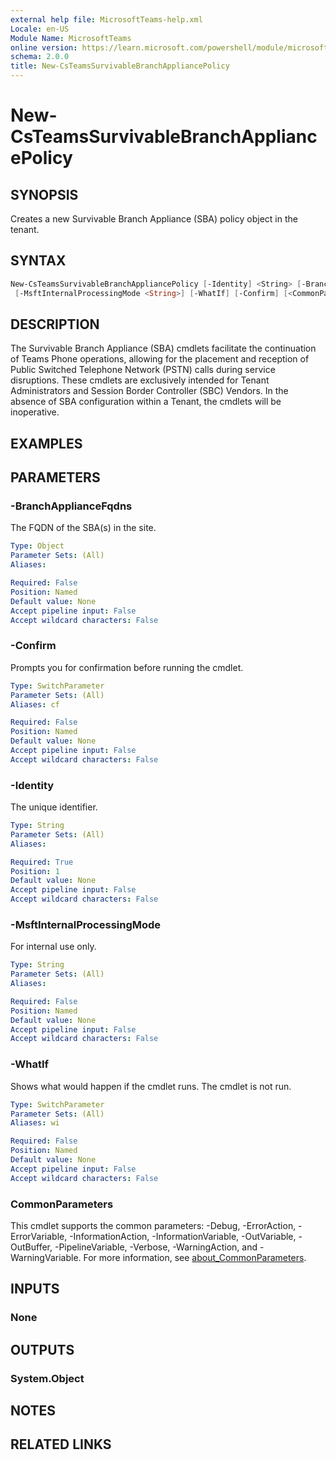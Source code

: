 ```yaml
---
external help file: MicrosoftTeams-help.xml
Locale: en-US
Module Name: MicrosoftTeams
online version: https://learn.microsoft.com/powershell/module/microsoftteams/new-csteamssurvivablebranchappliancepolicy
schema: 2.0.0
title: New-CsTeamsSurvivableBranchAppliancePolicy
---
```


# New-CsTeamsSurvivableBranchAppliancePolicy

## SYNOPSIS
Creates a new Survivable Branch Appliance (SBA) policy object in the tenant.

## SYNTAX

```powershell
New-CsTeamsSurvivableBranchAppliancePolicy [-Identity] <String> [-BranchApplianceFqdns <Object>]
 [-MsftInternalProcessingMode <String>] [-WhatIf] [-Confirm] [<CommonParameters>]
```

## DESCRIPTION
The Survivable Branch Appliance (SBA) cmdlets facilitate the continuation of Teams Phone operations, allowing for the placement and reception of Public Switched Telephone Network (PSTN) calls during service disruptions. These cmdlets are exclusively intended for Tenant Administrators and Session Border Controller (SBC) Vendors. In the absence of SBA configuration within a Tenant, the cmdlets will be inoperative.

## EXAMPLES

## PARAMETERS

### -BranchApplianceFqdns

The FQDN of the SBA(s) in the site.

```yaml
Type: Object
Parameter Sets: (All)
Aliases:

Required: False
Position: Named
Default value: None
Accept pipeline input: False
Accept wildcard characters: False
```

### -Confirm

Prompts you for confirmation before running the cmdlet.

```yaml
Type: SwitchParameter
Parameter Sets: (All)
Aliases: cf

Required: False
Position: Named
Default value: None
Accept pipeline input: False
Accept wildcard characters: False
```

### -Identity

The unique identifier.

```yaml
Type: String
Parameter Sets: (All)
Aliases:

Required: True
Position: 1
Default value: None
Accept pipeline input: False
Accept wildcard characters: False
```

### -MsftInternalProcessingMode

For internal use only.

```yaml
Type: String
Parameter Sets: (All)
Aliases:

Required: False
Position: Named
Default value: None
Accept pipeline input: False
Accept wildcard characters: False
```

### -WhatIf

Shows what would happen if the cmdlet runs.
The cmdlet is not run.

```yaml
Type: SwitchParameter
Parameter Sets: (All)
Aliases: wi

Required: False
Position: Named
Default value: None
Accept pipeline input: False
Accept wildcard characters: False
```

### CommonParameters

This cmdlet supports the common parameters: -Debug, -ErrorAction, -ErrorVariable, -InformationAction, -InformationVariable, -OutVariable, -OutBuffer, -PipelineVariable, -Verbose, -WarningAction, and -WarningVariable. For more information, see [about_CommonParameters](http://go.microsoft.com/fwlink/?LinkID=113216).

## INPUTS

### None

## OUTPUTS

### System.Object

## NOTES

## RELATED LINKS
